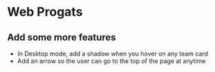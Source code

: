 # Web Progats

## Add some more features

- In Desktop mode, add a shadow when you hover on any team card
- Add an arrow so the user can go to the top of the page at anytime

